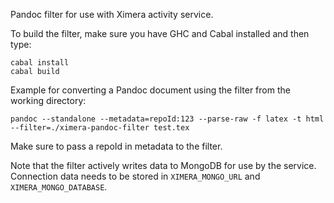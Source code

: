 Pandoc filter for use with Ximera activity service.

To build the filter, make sure you have GHC and Cabal installed and then type:

    cabal install
    cabal build

Example for converting a Pandoc document using the filter from the working directory:

    pandoc --standalone --metadata=repoId:123 --parse-raw -f latex -t html --filter=./ximera-pandoc-filter test.tex

Make sure to pass a repoId in metadata to the filter.

Note that the filter actively writes data to MongoDB for use by the service.  Connection data needs to be stored in `XIMERA_MONGO_URL` and `XIMERA_MONGO_DATABASE`.
